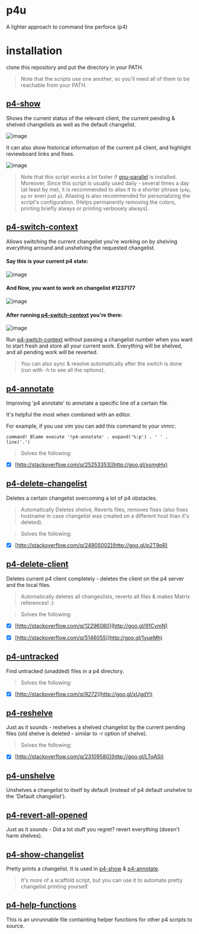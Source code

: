 p4u
===

A lighter approach to command line perforce (p4)

# installation
clone this repository and put the directory in your PATH.
> Note that the scripts use one another, so you'll need all of them to be reachable from your PATH.


## [p4-show](p4-show)

Shows the current status of the relevant client, the current pending & shelved changelists as well as the default changelist.

![image](https://cloud.githubusercontent.com/assets/4737096/3824370/576ba9d6-1d46-11e4-9728-81a2bb5ddfe7.png)

It can also show historical information of the current p4 client, and highlight reviewboard links and fixes.

![image](https://cloud.githubusercontent.com/assets/4737096/3751349/881ddf24-17fe-11e4-8d29-a20fb5c10fe1.png)

> Note that this script works a lot faster if [gnu-parallel](http://www.gnu.org/software/parallel/) is installed.
> Moreover, Since this script is usually used daily - several times a day (at least by me),
> it is recommended to alias it to a shorter phrase (`p4p`, `pp` or even just `p`).
> Aliasing is also recommended for personalizing the script's configuration.
> (Helps permanently removing the colors, printing briefly always or printing verbosely always).


## [p4-switch-context](p4-switch-context)

Allows switching the current changelist you're working on by shelving everything arround and unshelving the requested changelist.

#### Say this is your current p4 state:

![image](https://cloud.githubusercontent.com/assets/4737096/3790299/32f6d0bc-1af8-11e4-9f48-9a9a41a20666.png)

#### And Now, you want to work on changelist #1237177

![image](https://cloud.githubusercontent.com/assets/4737096/4993321/9c6977e6-69b5-11e4-9dc4-9ddbe05d95ef.png)

#### After running [p4-switch-context](p4-switch-context) you're there:

![image](https://cloud.githubusercontent.com/assets/4737096/3790301/32f7e98e-1af8-11e4-8852-19d89f7d7afb.png)

Run [p4-switch-context](p4-switch-context) without passing a changelist number when you want to start fresh and store all your current work. Everything will be shelved, and all pending work will be reverted.

> You can also sync & resolve automatically after the switch is done (run with -h to see all the options).


## [p4-annotate](p4-annotate)


Improving 'p4 annotate' to annotate a specific line of a certain file.

It's helpful the most when combined with an editor.

For example, if you use vim you can add this command to your vimrc:

	command! Blame execute '!p4-annotate' . expand('%:p') . ' ' . line('.')

> Solves the following:
- [x] [http://stackoverflow.com/q/25253353](http://goo.gl/xsmgHx)


## [p4-delete-changelist](p4-delete-changelist)

Deletes a certain changelist overcoming a lot of p4 obstacles.

> Automatically Deletes shelve, Reverts files, removes fixes (also fixes hostname in case changelist was created on a different host than it's deleted).

> Solves the following:
- [x] [http://stackoverflow.com/q/24905002](http://goo.gl/p2T9pR)


## [p4-delete-client](p4-delete-client)

Deletes current p4 client completely - deletes the client on the p4 server and the local files.

> Automatically deletes all changeslists, reverts all files & makes Matrix references! :)

> Solves the following:
- [x] [http://stackoverflow.com/q/12296080](http://goo.gl/91CvmN)
- [x] [http://stackoverflow.com/q/5146055](http://goo.gl/1yueMh)


## [p4-untracked](p4-untracked)

Find untracked (unadded) files in a p4 directory.
> Solves the following:
- [x] [http://stackoverflow.com/q/9272](http://goo.gl/xUgdYi)


## [p4-reshelve](p4-reshelve)

Just as it sounds - reshelves a shelved changelist by the current pending files (old shelve is deleted - similar to -r option of shelve).

> Solves the following:
- [x] [http://stackoverflow.com/q/23109580](http://goo.gl/LTqASj)


## [p4-unshelve](p4-unshelve)

Unshelves a changelist to itself by default (instead of p4 default unshelve to the 'Default changelist').


## [p4-revert-all-opened](p4-revert-all-opened)

Just as it sounds - Did a lot stuff you regret? revert everything (doesn't harm shelves).


## [p4-show-changelist](p4-show-changelist)

Pretty prints a changelist. It is used in [p4-show](p4-show) & [p4-annotate](p4-annotate).
> It's more of a scaffold script, but you can use it to automate pretty changelist printing yourself.


## [p4-help-functions](p4-help-functions)

This is an unrunnable file containting helper functions for other p4 scripts to source.
